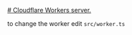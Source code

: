 [# Cloudflare Workers server.](https://shorturl.at/mrCU1)

to change the worker edit  `src/worker.ts`
